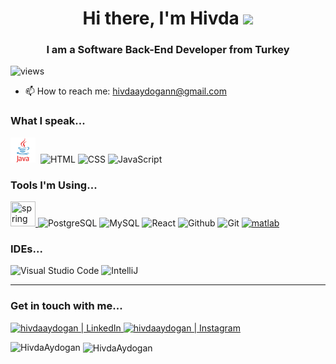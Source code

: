 <h1 align="center">Hi there, I'm Hivda <a><img src="https://media.giphy.com/media/hvRJCLFzcasrR4ia7z/giphy.gif" width="25px"></a> </h1>
<h3 align="center">I am a Software Back-End Developer from Turkey</h3>

![views](https://komarev.com/ghpvc/?username=HivdaAydogan)

- 📫 How to reach me: hivdaaydogann@gmail.com

### What I speak...

<p>
  <img src="https://github.com/devicons/devicon/blob/master/icons/java/java-original-wordmark.svg" title="Java" alt="Java" width="40" height="40"/>&nbsp;
  <img src='https://img.stackshare.io/service/2538/kEpgHiC9.png' width='32' title='HTML'>
  <img src='https://img.stackshare.io/service/6727/css.png' width='32' title='CSS'>
  <img src='https://img.stackshare.io/service/1209/javascript.jpeg' width='32' title='JavaScript'>
</p>
  
### Tools I'm Using...
  
 <p>
    <a href="https://spring.io/" target="_blank" rel="noreferrer"> <img src="https://www.vectorlogo.zone/logos/springio/springio-icon.svg" title="spring" width="40" height="40"/> </a>
    <img src='https://img.stackshare.io/service/1028/ASOhU5xJ.png' width='32' title='PostgreSQL'>
    <img src='https://img.stackshare.io/service/1025/logo-mysql-170x170.png' width='32' title='MySQL'>
    <img src='https://img.stackshare.io/service/1020/OYIaJ1KK.png' width='32' title='React'>
    <img src='https://img.stackshare.io/service/27/default_869c34d29acc794d60ecdd5d2b5bfc042a80a4ec.jpg' width='32' title='Github'>
    <img src='https://img.stackshare.io/service/1046/git.png' width='32' title='Git'>
    <a href="https://www.mathworks.com/" target="_blank" rel="noreferrer"> <img src="https://upload.wikimedia.org/wikipedia/commons/2/21/Matlab_Logo.png" alt="matlab" width="32" title='Matlab'/> </a>
 </p>
    
 ### IDEs...
    
   <p>
      <img src='https://img.stackshare.io/service/4202/Visual_Studio_Code_logo.png' width='32' title='Visual Studio Code'>
      <img src='https://img.stackshare.io/service/1453/icon_IntelliJIDEA.png' width='32' title='IntelliJ'>
   </p>
   
   <hr>
   
   ### Get in touch with me...
   
   <p align="left">
   <a href="https://www.linkedin.com/in/hivdaaydogan/">
     <img src='https://raw.githubusercontent.com/rahuldkjain/github-profile-readme-generator/master/src/images/icons/Social/linked-in-alt.svg' width="28" title='hivdaaydogan | LinkedIn' />
   </a>
   <a href="https://instagram.com/hivdaydogan">
      <img src="https://raw.githubusercontent.com/rahuldkjain/github-profile-readme-generator/master/src/images/icons/Social/instagram.svg" width="28" title='hivdaaydogan | Instagram' />
   </a>
   </p>
   

   <p><img align="left" src="https://github-readme-stats.vercel.app/api/top-langs?username=HivdaAydogan&show_icons=true&locale=en&layout=compact" alt="HivdaAydogan" /></p>
   
   <p>&nbsp;<img align="center" src="https://github-readme-stats.vercel.app/api?username=HivdaAydogan&show_icons=true&theme=radical&locale=en" alt="HivdaAydogan" /></p>
   
   
   
   
  
  

